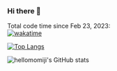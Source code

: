 ### Hi there 👋

<!--
**hellomomiji/hellomomiji** is a ✨ _special_ ✨ repository because its `README.md` (this file) appears on your GitHub profile.

Here are some ideas to get you started:

- 🔭 I’m currently working on ...
- 🌱 I’m currently learning ...
- 👯 I’m looking to collaborate on ...
- 🤔 I’m looking for help with ...
- 💬 Ask me about ...
- 📫 How to reach me: ...
- 😄 Pronouns: ...
- ⚡ Fun fact: ...
-->
Total code time since Feb 23, 2023:   
[![wakatime](https://wakatime.com/badge/user/fe3100d3-eff0-4598-b4f1-71b25c1432db.svg)](https://wakatime.com/@fe3100d3-eff0-4598-b4f1-71b25c1432db)

[![Top Langs](https://github-readme-stats.vercel.app/api/top-langs/?username=hellomomiji&layout=compact&theme=dark)](https://github.com/hellomomiji/)

![hellomomiji's GitHub stats](https://github-readme-stats.vercel.app/api?username=hellomomiji&count_private=true&include_all_commits=true&show_icons=true&theme=dark)
